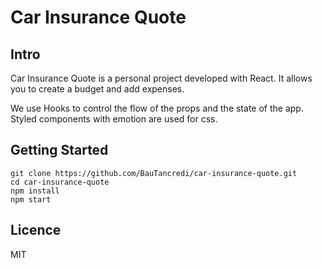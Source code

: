 <h1> 
Car Insurance Quote
</h1>

<h2>
Intro
</h2>
Car Insurance Quote is a personal project developed with React. It allows you to create a budget and add expenses.

We use Hooks to control the flow of the props and the state of the app.
Styled components with emotion are used for css.

<h2>
Getting Started
</h2>

```
git clone https://github.com/BauTancredi/car-insurance-quote.git
cd car-insurance-quote
npm install
npm start
```

<h2>
Licence

</h2>

MIT
